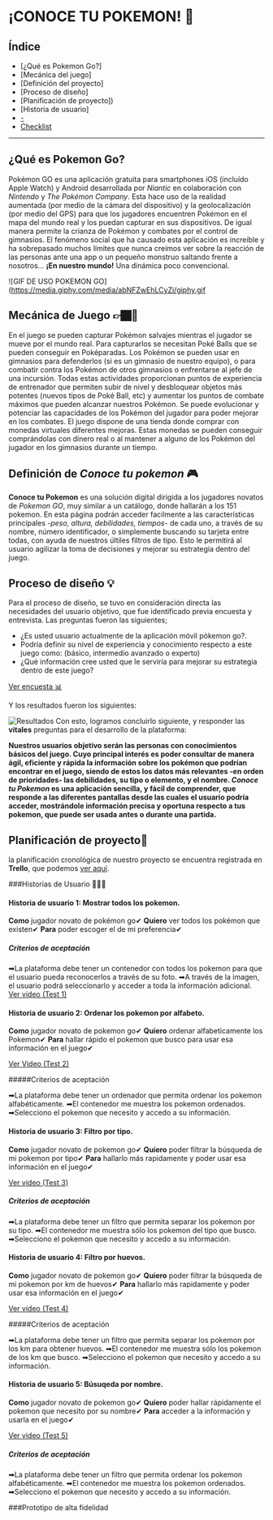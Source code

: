 # **¡CONOCE TU POKEMON! 👾**

## **Índice**

* [¿Qué es Pokemon Go?]
* [Mecánica del juego]
* [Definición del proyecto]
* [Proceso de diseño]
* [Planificación de proyecto])
* [Historia de usuario]
* [-](#parte-opcional-hacker-edition)
* [Checklist](#checklist)

***

## **¿Qué es Pokemon Go?**

Pokémon GO es una aplicación gratuita para smartphones iOS (incluído Apple Watch) y Android desarrollada por *Niantic* en colaboración con *Nintendo* y *The Pokémon Company*. Esta hace uso de la realidad aumentada (por medio de la cámara del dispositivo) y la geolocalización (por medio del GPS) para que los jugadores encuentren Pokémon en el mapa del mundo real y los puedan capturar en sus dispositivos. De igual manera permite la crianza de Pokémon y combates por el control de gimnasios. El fenómeno social que ha causado esta aplicación es increíble y ha sobrepasado muchos límites que nunca creímos ver sobre la reacción de las personas ante una app o un pequeño monstruo saltando frente a nosotros… **¡En nuestro mundo!** Una dinámica poco convencional.

![GIF DE USO POKEMON GO](https://media.giphy.com/media/abNFZwEhLCyZi/giphy.gif

## **Mecánica de Juego 👉🏿📱**

En el juego se pueden capturar Pokémon salvajes mientras el jugador se mueve por el mundo real. Para capturarlos se necesitan Poké Balls que se pueden conseguir en Poképaradas. Los Pokémon se pueden usar en gimnasios para defenderlos (si es un gimnasio de nuestro equipo), o para combatir contra los Pokémon de otros gimnasios o enfrentarse al jefe de una incursión. Todas estas actividades proporcionan puntos de experiencia de entrenador que permiten subir de nivel y desbloquear objetos más potentes (nuevos tipos de Poké Ball, etc) y aumentar los puntos de combate máximos que pueden alcanzar nuestros Pokémon. Se puede evolucionar y potenciar las capacidades de los Pokémon del jugador para poder mejorar en los combates. El juego dispone de una tienda donde comprar con monedas virtuales diferentes mejoras. Estas monedas se pueden conseguir comprándolas con dinero real o al mantener a alguno de los Pokémon del jugador en los gimnasios durante un tiempo.


## **Definición de *Conoce tu pokemon* 🎮**
**Conoce tu Pokemon** es una solución digital dirigida a los jugadores novatos de *Pokemon GO*, muy similar a un catálogo, donde hallarán a los 151 pokemon. En esta página podrán acceder facilmente a las características principales *-peso, altura, debilidades, tiempos-* de cada uno, a través de su nombre, número identificador, o simplemente buscando su tarjeta entre todas, con ayuda de nuestros últiles filtros de tipo. Esto le permitirá  al usuario agilizar la toma de decisiones y mejorar su estrategia dentro del juego.  

## **Proceso de diseño 💡**

Para el proceso de diseño, se tuvo en consideración directa las necesidades del usuario objetivo, que fue identificado previa encuesta y entrevista. Las preguntas fueron las siguientes;
* ¿Es usted usuario actualmente de la aplicación móvil pókemon go?.
* Podría definir su nivel de experiencia y conocimiento respecto a este juego como: (básico, intermedio avanzado o experto)
* ¿Qué información cree usted que le serviría para mejorar su estrategia dentro de este juego?


[Ver encuesta 📊](https://docs.google.com/forms/d/e/1FAIpQLSfrfAju7lY7yyWafQmdtuOol5PEt3oRUHefXkrTeUJ4jiYVxQ/viewform)

Y los resultados fueron los siguientes:


![Resultados](https://i.ibb.co/61XhQHL/encuestas.png)
Con esto, logramos concluirlo siguiente, y responder las **vitales** preguntas para el desarrollo de la plataforma:

**Nuestros usuarios objetivo serán las personas con conocimientos básicos del juego. Cuyo principal interés es poder consultar de manera ágil, eficiente  y rápida la información sobre los pokémon que podrían encontrar en el juego, siendo de estos los datos más relevantes -en orden de prioridades- las debilidades, su tipo o elemento, y el nombre. *Conoce tu Pokemon* es una aplicación sencilla, y fácil de comprender, que responde a las diferentes pantallas desde las cuales el usuario podría acceder, mostrándole información precisa y oportuna respecto a tus pokemon, que puede ser usada antes o durante una partida.**

## **Planificación de proyecto📌**
la planificación cronológica de nuestro proyecto se encuentra registrada en **Trello**, que podemos [ver aquí](https://trello.com/b/k4vnWwLU/datalover). 

###Historias de Usuario 👨🏻‍💻

#### Historia de usuario 1: Mostrar todos los pokemon.

**Como** jugador novato de pokémon go✔
**Quiero** ver todos los pokémon que existen✔
**Para** poder escoger el de mi preferencia✔

##### Criterios de aceptación 

➡La plataforma debe tener un contenedor con todos los pokemon para que el usuario pueda reconocerlos a través de su foto.
➡A través de la imagen, el usuario podrá seleccionarlo y acceder a toda la información adicional.
[Ver video (Test 1)](https://www.youtube.com/watch?v=gK8AMQBLb2A)

#### Historia de usuario 2: Ordenar los pokemon por alfabeto.

**Como** jugador novato de pokemon go✔
**Quiero** ordenar alfabeticamente los Pokemon✔
**Para** hallar rápido el pokemon que busco para usar esa información en el juego✔

[Ver Video (Test 2)](https://www.youtube.com/watch?v=ezNjLOtwv60)

#####Criterios de aceptación 

➡La plataforma debe tener un ordenador que permita ordenar los pokemon alfabéticamente.
➡El contenedor me muestra los pokemon ordenados.
➡Selecciono el pokemon que necesito y accedo a su información.

#### Historia de usuario 3: Filtro por tipo.

**Como** jugador novato de pokemon go✔
**Quiero** poder filtrar la búsqueda de mi pokemon por tipo✔
**Para** hallarlo más rapidamente y poder usar esa información en el juego✔

[Ver video (Test 3)](https://www.youtube.com/watch?v=-MzRzAsMubw)

##### Criterios de aceptación

➡La plataforma debe tener un filtro que permita separar los pokemon por su tipo.
➡El contenedor me muestra sólo los pokemon del tipo que busco.
➡Selecciono el pokemon que necesito y accedo a su información.

#### Historia de usuario 4: Filtro por huevos.

**Como** jugador novato de pokemon go✔
**Quiero** poder filtrar la búsqueda de mi pokemon por km de huevos✔
**Para** hallarlo más rapidamente y poder usar esa información en el juego✔

[Ver video (Test 4)](https://www.youtube.com/watch?v=rlZCmmG-11Q)

#####Criterios de aceptación

➡La plataforma debe tener un filtro que permita separar los pokemon por los km para obtener huevos.
➡El contenedor me muestra sólo los pokemon de los km que busco.
➡Selecciono el pokemon que necesito y accedo a su información.

#### Historia de usuario 5: Búsuqeda por nombre.

**Como** jugador novato de pokemon go✔
**Quiero** poder hallar rápidamente el pokemon que necesito por su nombre✔
**Para**  acceder a la información  y usarla en el juego✔

[Ver video (Test 5)](https://www.youtube.com/watch?v=llKaKRzIDpI) 

##### Criterios de aceptación

➡La plataforma debe tener un filtro que permita ordenar los pokemon alfabéticamente.
➡El contenedor me muestra los pokemon ordenados.
➡Selecciono el pokemon que necesito y accedo a su información.

###Prototipo de alta fidelidad
